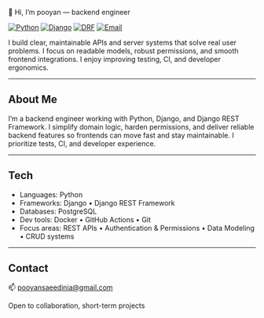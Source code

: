 👋 Hi, I’m pooyan — backend engineer

[![Python](https://img.shields.io/badge/Python-3.11-blue?logo=python&logoColor=white)](https://www.python.org) 
[![Django](https://img.shields.io/badge/Django-4.x-0C4B33?logo=django&logoColor=white)](https://www.djangoproject.com) 
[![DRF](https://img.shields.io/badge/DRF-3.x-002E5D?logo=django&logoColor=white)](https://www.django-rest-framework.org)
[![Email](https://img.shields.io/badge/Email-pooyansaeedinia%40gmail.com-c14438?logo=gmail&logoColor=white)](mailto:pooyansaeedinia@gmail.com)

I build clear, maintainable APIs and server systems that solve real user problems. I focus on readable models, robust permissions, and smooth frontend integrations. I enjoy improving testing, CI, and developer ergonomics.

---

## About Me
I’m a backend engineer working with Python, Django, and Django REST Framework. I simplify domain logic, harden permissions, and deliver reliable backend features so frontends can move fast and stay maintainable. I prioritize tests, CI, and developer experience.

---

## Tech
- Languages: Python  
- Frameworks: Django • Django REST Framework  
- Databases: PostgreSQL  
- Dev tools: Docker • GitHub Actions • Git  
- Focus areas: REST APIs • Authentication & Permissions • Data Modeling • CRUD systems

---
## Contact
📫 pooyansaeedinia@gmail.com

Open to collaboration, short-term projects
